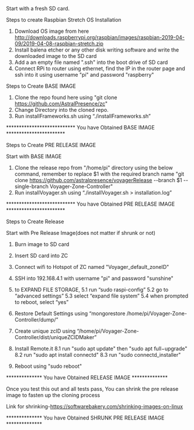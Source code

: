 Start with a fresh SD card.

 Steps to create Raspbian Stretch OS Installation
1. Download OS image from here http://downloads.raspberrypi.org/raspbian/images/raspbian-2019-04-09/2019-04-08-raspbian-stretch.zip
2. Install balena etcher or any other disk writing software and write the downloaded image to the SD card
3. Add a an empty file named ".ssh" into the boot drive of SD card
4. Connect RPi to router using ethernet, find the IP in the router page and ssh into it using username "pi" and password "raspberry"


 Steps to Create BASE IMAGE 
 
1. Clone the repo found here using "git clone https://github.com/AstralPresence/zc"
2. Change Directory into the cloned repo. 
3. Run installFrameworks.sh using “./installFrameworks.sh”


***************************  You have Obtained BASE IMAGE  ***********************

 Steps to Create PRE RELEASE IMAGE 

Start with BASE IMAGE
1. Clone the release repo from "/home/pi" directory using the below command, remember to replace $1 with the required branch name
"git clone https://github.com/astralpresence/voyagerRelease --branch $1 --single-branch Voyager-Zone-Controller"
2. Run installVoyager.sh using “./installVoyager.sh > installation.log”


***************************  You have Obtained PRE RELEASE IMAGE  ***********************

Steps to Create Release 

Start with Pre Release Image(does not matter if shrunk or not)
1. Burn image to SD card
2. Insert SD card into ZC
3. Connect wifi to Hotspot of ZC named "Voyager_default_zoneID"
4. SSH into 192.168.4.1 with username "pi" and password "sunshine"
5. to EXPAND FILE STORAGE,
   5.1 run “sudo raspi-config”
   5.2 go to “advanced settings”
   5.3 select “expand file system”
   5.4 when prompted to reboot, select “yes”
6. Restore Default Settings using “mongorestore /home/pi/Voyager-Zone-Controller/dump/”
7. Create unique zcID using “/home/pi/Voyager-Zone-Controller/dist/uniqueZCIDMaker”
8. Install Remote.it
   8.1 run "sudo apt update" then "sudo apt full−upgrade"
   8.2 run "sudo apt install connectd"
   8.3 run "sudo connectd_installer"
   
9. Reboot using "sudo reboot"

**************  You have Obtained RELEASE IMAGE  ************** 

Once you test this out and all tests pass, You can shrink the pre release image to fasten up the cloning process

Link for shrinking-https://softwarebakery.com/shrinking-images-on-linux

**************  You have Obtained SHRUNK PRE RELEASE IMAGE  ************** 
